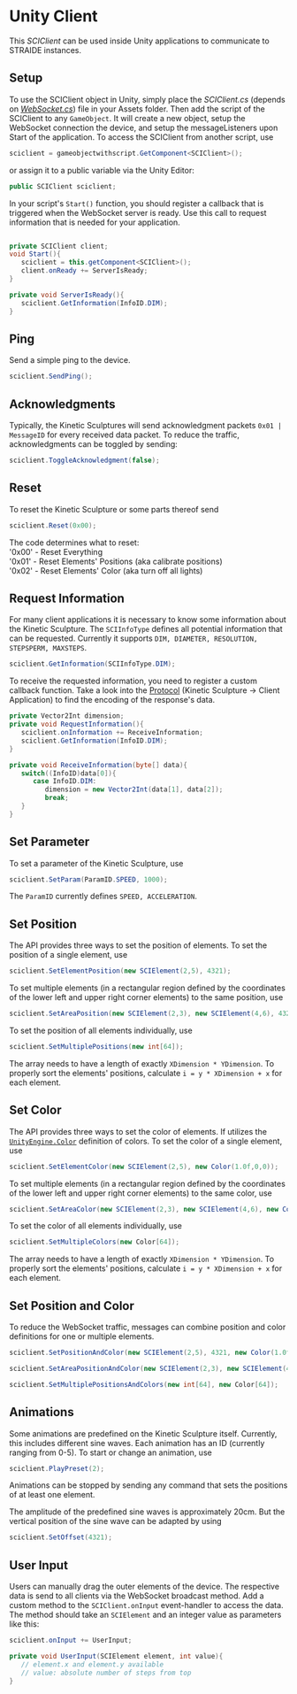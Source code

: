 # Unity Client

This _SCIClient_ can be used inside Unity applications to communicate to STRAIDE instances.

## Setup

To use the SCIClient object in Unity, simply place the _SCIClient.cs_ (depends on [_WebSocket.cs_](https://github.com/endel/NativeWebSocket)) file in your Assets folder. Then add the script of the SCIClient to any `GameObject`.
It will create a new object, setup the WebSocket connection the device, and setup the messageListeners upon Start of the application.
To access the SCIClient from another script, use
```csharp
sciclient = gameobjectwithscript.GetComponent<SCIClient>();
```
or assign it to a public variable via the Unity Editor:
```csharp
public SCIClient sciclient;
```

In your script's `Start()` function, you should register a callback that is triggered when the WebSocket server is ready. Use this call to request information that is needed for your application.
```csharp

private SCIClient client;
void Start(){
   sciclient = this.getComponent<SCIClient>();
   client.onReady += ServerIsReady;
}

private void ServerIsReady(){
   sciclient.GetInformation(InfoID.DIM);
}
```

## Ping
Send a simple ping to the device.
```csharp
sciclient.SendPing();
```

## Acknowledgments
Typically, the Kinetic Sculptures will send acknowledgment packets `0x01 | MessageID` for every received data packet. To reduce the traffic, acknowledgments can be toggled by sending:
```csharp
sciclient.ToggleAcknowledgment(false);
```

## Reset
To reset the Kinetic Sculpture or some parts thereof send
```csharp
sciclient.Reset(0x00);
```
The code determines what to reset:\
'0x00' - Reset Everything\
'0x01' - Reset Elements' Positions (aka calibrate positions)\
'0x02' - Reset Elements' Color (aka turn off all lights)

## Request Information
For many client applications it is necessary to know some information about the Kinetic Sculpture. The `SCIInfoType` defines all potential information that can be requested. Currently it supports `DIM, DIAMETER, RESOLUTION, STEPSPERM, MAXSTEPS`.

```csharp
sciclient.GetInformation(SCIInfoType.DIM);
```
To receive the requested information, you need to register a custom callback function. Take a look into the [Protocol](SCIClient/Protocol) (Kinetic Sculpture -> Client Application) to find the encoding of the response's data.
```csharp
private Vector2Int dimension;
private void RequestInformation(){
   sciclient.onInformation += ReceiveInformation;
   sciclient.GetInformation(InfoID.DIM);
}

private void ReceiveInformation(byte[] data){
   switch((InfoID)data[0]){
      case InfoID.DIM:
         dimension = new Vector2Int(data[1], data[2]);
         break;
   }
}
```

## Set Parameter
To set a parameter of the Kinetic Sculpture, use
```csharp
sciclient.SetParam(ParamID.SPEED, 1000);
```
The `ParamID` currently defines `SPEED, ACCELERATION`.

## Set Position
The API provides three ways to set the position of elements. To set the position of a single element, use
```csharp
sciclient.SetElementPosition(new SCIElement(2,5), 4321);
```

To set multiple elements (in a rectangular region defined by the coordinates of the lower left and upper right corner elements) to the same position, use
```csharp
sciclient.SetAreaPosition(new SCIElement(2,3), new SCIElement(4,6), 4321);
```

To set the position of all elements individually, use
```csharp
sciclient.SetMultiplePositions(new int[64]);
```
The array needs to have a length of exactly `XDimension * YDimension`. To properly sort the elements' positions, calculate `i = y * XDimension + x` for each element.

## Set Color
The API provides three ways to set the color of elements. If utilizes the [`UnityEngine.Color`](https://docs.unity3d.com/ScriptReference/Color.html) definition of colors. To set the color of a single element, use
```csharp
sciclient.SetElementColor(new SCIElement(2,5), new Color(1.0f,0,0));
```
To set multiple elements (in a rectangular region defined by the coordinates of the lower left and upper right corner elements) to the same color, use
```csharp
sciclient.SetAreaColor(new SCIElement(2,3), new SCIElement(4,6), new Color(1.0f,0,0));
```

To set the color of all elements individually, use
```csharp
sciclient.SetMultipleColors(new Color[64]);
```
The array needs to have a length of exactly `XDimension * YDimension`. To properly sort the elements' positions, calculate `i = y * XDimension + x` for each element.


## Set Position and Color
To reduce the WebSocket traffic, messages can combine position and color definitions for one or multiple elements. 
```csharp
sciclient.SetPositionAndColor(new SCIElement(2,5), 4321, new Color(1.0f,0,0));

sciclient.SetAreaPositionAndColor(new SCIElement(2,3), new SCIElement(4,6), 4321, new Color(1.0f,0,0));

sciclient.SetMultiplePositionsAndColors(new int[64], new Color[64]);
```

## Animations
Some animations are predefined on the Kinetic Sculpture itself. Currently, this includes different sine waves. Each animation has an ID (currently ranging from 0-5). To start or change an animation, use
```csharp
sciclient.PlayPreset(2);
```
Animations can be stopped by sending any command that sets the positions of at least one element.

The amplitude of the predefined sine waves is approximately 20cm. But the vertical position of the sine wave can be adapted by using
```csharp
sciclient.SetOffset(4321);
```
## User Input
Users can manually drag the outer elements of the device. The respective data is send to all clients via the WebSocket broadcast method. Add a custom method to the `SCIClient.onInput` event-handler to access the data. The method should take an `SCIElement` and an integer value as parameters like this:

```csharp
sciclient.onInput += UserInput;

private void UserInput(SCIElement element, int value){
   // element.x and element.y available
   // value: absolute number of steps from top
}
```